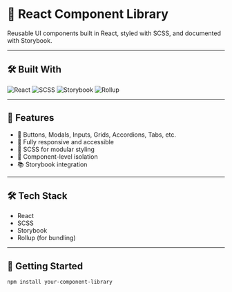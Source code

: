 # 🧩 React Component Library

Reusable UI components built in React, styled with SCSS, and documented with Storybook.

---

## 🛠 Built With

![React](https://img.shields.io/badge/-React-61DAFB?logo=react&logoColor=black&style=flat)
![SCSS](https://img.shields.io/badge/-SCSS-CC6699?logo=sass&logoColor=white&style=flat)
![Storybook](https://img.shields.io/badge/-Storybook-FF4785?logo=storybook&logoColor=white&style=flat)
![Rollup](https://img.shields.io/badge/-Rollup-EF3335?logo=rollup.js&logoColor=white&style=flat)

---

## 🎨 Features

- 🧱 Buttons, Modals, Inputs, Grids, Accordions, Tabs, etc.  
- 📱 Fully responsive and accessible  
- 🎨 SCSS for modular styling  
- 🧪 Component-level isolation  
- 📚 Storybook integration  

---

## 🛠 Tech Stack

- React  
- SCSS  
- Storybook  
- Rollup (for bundling)  

---

## 🚀 Getting Started

```bash
npm install your-component-library
